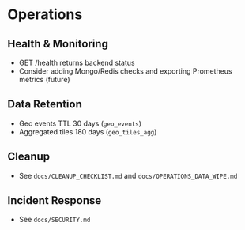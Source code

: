 # Operations

## Health & Monitoring

- GET /health returns backend status
- Consider adding Mongo/Redis checks and exporting Prometheus metrics (future)

## Data Retention

- Geo events TTL 30 days (`geo_events`)
- Aggregated tiles 180 days (`geo_tiles_agg`)

## Cleanup

- See `docs/CLEANUP_CHECKLIST.md` and `docs/OPERATIONS_DATA_WIPE.md`

## Incident Response

- See `docs/SECURITY.md`
